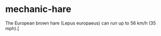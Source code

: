 mechanic-hare
=============

The European brown hare (Lepus europaeus) can run up to 56 km/h (35 mph).[
